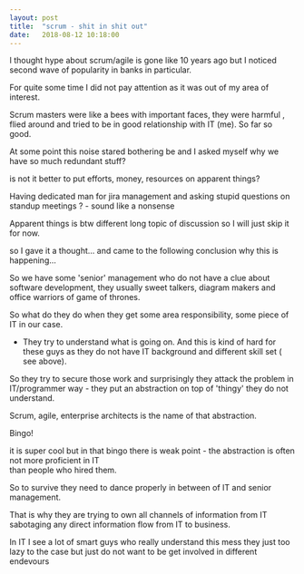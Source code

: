 ```yaml
---
layout: post
title:  "scrum - shit in shit out"
date:   2018-08-12 10:18:00
---
```


I thought hype about scrum/agile is gone like 10 years ago but 
I noticed second wave of popularity in banks in particular.

For quite some time I did not pay attention as it was out of my area of interest.

Scrum masters were like a bees with important faces, they were harmful , flied around and tried to be
in good relationship with IT (me). So far so good.

At some point this noise stared bothering be 
and I asked myself why we have so much redundant stuff? 

is not it better to put efforts, money, resources on apparent things? 

Having dedicated man for jira management and asking stupid questions on standup meetings ? - sound like a nonsense

Apparent things is btw different long topic of discussion so I will just skip it for now.
 
so I gave it a thought... and came to the following conclusion why this is happening...

So we have some 'senior' management who do not have a clue about software development, they usually 
sweet talkers, diagram makers and office warriors of game of thrones.

So what do they do when they get some area responsibility, some piece of IT in our case.

- They try to understand what is going on. 
And this is kind of hard for these guys as they do not have IT background and different skill set ( see above). 

So they try to secure those work and surprisingly they attack the problem in IT/programmer way - they put an abstraction on 
top of 'thingy' they do not understand. 

Scrum, agile, enterprise architects is the name of that abstraction.
 
Bingo! 

it is super cool but in that bingo there is weak point - the abstraction is often not more proficient in IT  
than people who hired them.

So to survive they need to dance properly in between of IT and senior management.

That is why they are trying to own all channels of information from IT 
sabotaging any direct information flow from IT to business. 

In IT I see a lot of smart guys who really understand this mess 
they just too lazy to the case but just do not want to be get involved in different endevours    



